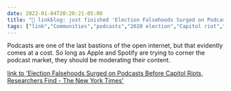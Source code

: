 ```yaml
---
date: 2022-01-04T20:20:21-05:00
title: "🔗 linkblog: just finished 'Election Falsehoods Surged on Podcasts Before Capitol Riots, Researchers Find - The New York Times'"
tags: ["link","Communities","podcasts","2020 election","Capitol riot","platforms","content moderation"]
---
```

Podcasts are one of the last bastions of the open internet, but that evidently comes at a cost. So long as Apple and Spotify are trying to corner the podcast market, they should be moderating their content.
 
[link to 'Election Falsehoods Surged on Podcasts Before Capitol Riots, Researchers Find - The New York Times'](https://www.nytimes.com/2022/01/04/technology/apple-google-spotify-podcast-election-misinformation.html)
